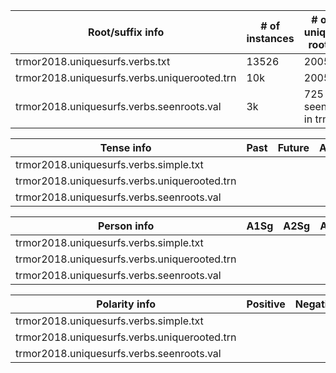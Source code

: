 | Root/suffix info                                      |# of instances|   # of unique roots                    |     # with suffix |     # without suffix  |
| -----------                                           | -----------  |      -----------                       |     -----------   |   -----------         |
|  trmor2018.uniquesurfs.verbs.txt                      | 13526        |       2005                             |                   |                       |
|  trmor2018.uniquesurfs.verbs.uniquerooted.trn         | 10k          |       2005                             | 9934              |  66                   |
|  trmor2018.uniquesurfs.verbs.seenroots.val            | 3k           |       725  all seen in trn             | 2990              |  10                   |



| Tense  info                                           |  Past                         |  Future           |    Aorist             |   Prog1    | Narr      | 
| ---                                                   |       :----:                  |      :----:       |    ----:              |----:       |----:      |
|  trmor2018.uniquesurfs.verbs.simple.txt               |                               |                   |                       |            |           |
|  trmor2018.uniquesurfs.verbs.uniquerooted.trn         |                               |                   |                       |            |           |
|  trmor2018.uniquesurfs.verbs.seenroots.val            |                               |                   |                       |            |           |




| Person  info                                           |  A1Sg                         |  A2Sg            |    A3Sg             |   A1Pl        | A2Pl      |  A3Pl      | 
| ---                                                   |       :----:                  |      :----:       |    ----:              |----:       |----:      | ----:      |
|  trmor2018.uniquesurfs.verbs.simple.txt               |                               |                   |                       |            |           |            |
|  trmor2018.uniquesurfs.verbs.uniquerooted.trn         |                               |                   |                       |            |           |            |
|  trmor2018.uniquesurfs.verbs.seenroots.val            |                               |                   |                       |            |           |            |


| Polarity  info                                        |  Positive                     |    Negative       |     
| ---                                                   |       :----:                  |      :----:       |    
|  trmor2018.uniquesurfs.verbs.simple.txt               |                               |                   |    
|  trmor2018.uniquesurfs.verbs.uniquerooted.trn         |                               |                   |    
|  trmor2018.uniquesurfs.verbs.seenroots.val            |                               |                   |    
